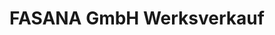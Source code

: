---
title: "FASANA GmbH Werksverkauf"
url: /euskirchen/fasana-gmbh-werksverkauf/
shop: Haushaltsartikel
---